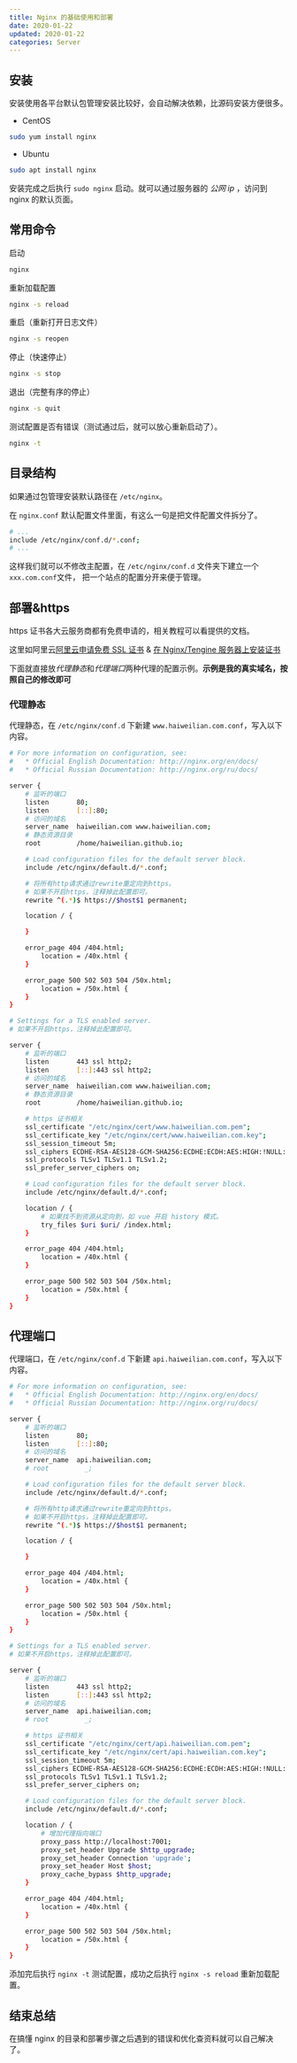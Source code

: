 ```yaml
---
title: Nginx 的基础使用和部署
date: 2020-01-22
updated: 2020-01-22
categories: Server
---
```


## 安装

安装使用各平台默认包管理安装比较好，会自动解决依赖，比源码安装方便很多。

- CentOS

```sh
sudo yum install nginx
```

- Ubuntu

```sh
sudo apt install nginx
```

安装完成之后执行 `sudo nginx` 启动。就可以通过服务器的 _公网 ip_ ，访问到 nginx 的默认页面。

## 常用命令

启动

```sh
nginx
```

重新加载配置

```sh
nginx -s reload
```

重启（重新打开日志文件）

```sh
nginx -s reopen
```

停止（快速停止）

```sh
nginx -s stop
```

退出（完整有序的停止）

```sh
nginx -s quit
```

测试配置是否有错误（测试通过后，就可以放心重新启动了）。

```sh
nginx -t
```

## 目录结构

如果通过包管理安装默认路径在 `/etc/nginx`。

在 `nginx.conf` 默认配置文件里面，有这么一句是把文件配置文件拆分了。

```sh
# ...
include /etc/nginx/conf.d/*.conf;
# ...
```

这样我们就可以不修改主配置，在 `/etc/nginx/conf.d` 文件夹下建立一个 `xxx.com.conf`文件， 把一个站点的配置分开来便于管理。

## 部署&https

https 证书各大云服务商都有免费申请的，相关教程可以看提供的文档。

这里如阿里云[阿里云申请免费 SSL 证书](https://yq.aliyun.com/articles/637307) & [在 Nginx/Tengine 服务器上安装证书](https://help.aliyun.com/document_detail/98728.html)

下面就直接放*代理静态*和*代理端口*两种代理的配置示例。**示例是我的真实域名，按照自己的修改即可**

### 代理静态

代理静态，在 `/etc/nginx/conf.d` 下新建 `www.haiweilian.com.conf`，写入以下内容。

```sh
# For more information on configuration, see:
#   * Official English Documentation: http://nginx.org/en/docs/
#   * Official Russian Documentation: http://nginx.org/ru/docs/

server {
    # 监听的端口
    listen       80;
    listen       [::]:80;
    # 访问的域名
    server_name  haiweilian.com www.haiweilian.com;
    # 静态资源目录
    root         /home/haiweilian.github.io;

    # Load configuration files for the default server block.
    include /etc/nginx/default.d/*.conf;

    # 将所有http请求通过rewrite重定向到https。
    # 如果不开启https，注释掉此配置即可。
    rewrite ^(.*)$ https://$host$1 permanent;

    location / {

    }

    error_page 404 /404.html;
        location = /40x.html {
    }

    error_page 500 502 503 504 /50x.html;
        location = /50x.html {
    }
}

# Settings for a TLS enabled server.
# 如果不开启https，注释掉此配置即可。

server {
    # 监听的端口
    listen       443 ssl http2;
    listen       [::]:443 ssl http2;
    # 访问的域名
    server_name  haiweilian.com www.haiweilian.com;
    # 静态资源目录
    root         /home/haiweilian.github.io;

    # https 证书相关
    ssl_certificate "/etc/nginx/cert/www.haiweilian.com.pem";
    ssl_certificate_key "/etc/nginx/cert/www.haiweilian.com.key";
    ssl_session_timeout 5m;
    ssl_ciphers ECDHE-RSA-AES128-GCM-SHA256:ECDHE:ECDH:AES:HIGH:!NULL:!aNULL:!MD5:!ADH:!RC4;
    ssl_protocols TLSv1 TLSv1.1 TLSv1.2;
    ssl_prefer_server_ciphers on;

    # Load configuration files for the default server block.
    include /etc/nginx/default.d/*.conf;

    location / {
        # 如果找不到资源从定向到，如 vue 开启 history 模式。
        try_files $uri $uri/ /index.html;
    }

    error_page 404 /404.html;
        location = /40x.html {
    }

    error_page 500 502 503 504 /50x.html;
        location = /50x.html {
    }
}
```

## 代理端口

代理端口，在 `/etc/nginx/conf.d` 下新建 `api.haiweilian.com.conf`，写入以下内容。

```sh
# For more information on configuration, see:
#   * Official English Documentation: http://nginx.org/en/docs/
#   * Official Russian Documentation: http://nginx.org/ru/docs/

server {
    # 监听的端口
    listen       80;
    listen       [::]:80;
    # 访问的域名
    server_name  api.haiweilian.com;
    # root         _;

    # Load configuration files for the default server block.
    include /etc/nginx/default.d/*.conf;

    # 将所有http请求通过rewrite重定向到https。
    # 如果不开启https，注释掉此配置即可。
    rewrite ^(.*)$ https://$host$1 permanent;

    location / {

    }

    error_page 404 /404.html;
        location = /40x.html {
    }

    error_page 500 502 503 504 /50x.html;
        location = /50x.html {
    }
}

# Settings for a TLS enabled server.
# 如果不开启https，注释掉此配置即可。

server {
    # 监听的端口
    listen       443 ssl http2;
    listen       [::]:443 ssl http2;
    # 访问的域名
    server_name  api.haiweilian.com;
    # root         _;

    # https 证书相关
    ssl_certificate "/etc/nginx/cert/api.haiweilian.com.pem";
    ssl_certificate_key "/etc/nginx/cert/api.haiweilian.com.key";
    ssl_session_timeout 5m;
    ssl_ciphers ECDHE-RSA-AES128-GCM-SHA256:ECDHE:ECDH:AES:HIGH:!NULL:!aNULL:!MD5:!ADH:!RC4;
    ssl_protocols TLSv1 TLSv1.1 TLSv1.2;
    ssl_prefer_server_ciphers on;

    # Load configuration files for the default server block.
    include /etc/nginx/default.d/*.conf;

    location / {
        # 增加代理指向端口
        proxy_pass http://localhost:7001;
        proxy_set_header Upgrade $http_upgrade;
        proxy_set_header Connection 'upgrade';
        proxy_set_header Host $host;
        proxy_cache_bypass $http_upgrade;
    }

    error_page 404 /404.html;
        location = /40x.html {
    }

    error_page 500 502 503 504 /50x.html;
        location = /50x.html {
    }
}
```

添加完后执行 `nginx -t` 测试配置，成功之后执行 `nginx -s reload` 重新加载配置。

## 结束总结

在搞懂 nginx 的目录和部署步骤之后遇到的错误和优化查资料就可以自己解决了。

